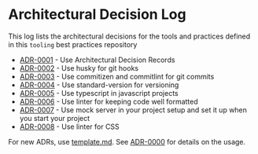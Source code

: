# Architectural Decision Log

This log lists the architectural decisions for the tools and practices defined in this `tooling` best practices repository

<!-- adrlog -- Regenerate the content by using "adr-log -i". You can install it via "npm install -g adr-log" -->

- [ADR-0001](0001-use-architectural-decision-records) - Use Architectural Decision Records
- [ADR-0002](0002-use-husky-for-git-hooks.md) - Use husky for git hooks
- [ADR-0003](0003-use-commitizen-commitlint.md) - Use commitizen and commitlint for git commits
- [ADR-0004](0004-use-standard-version-for-versioning.md) - Use standard-version for versioning
- [ADR-0005](0005-use-typescript-in-javascript-projects.md) - Use typescript in javascript projects
- [ADR-0006](0006-use-linter.md) - Use linter for keeping code well formatted
- [ADR-0007](0007-use-mock-server-and-use-it-early.md) - Use mock server in your project setup and set it up when you start your project
- [ADR-0008](0008-use-linter-for-css.md) - Use linter for CSS

<!-- adrlogstop -->

For new ADRs, use [template.md](0000-template.md).
See [ADR-0000](0001-use-architectural-decision-records) for details on the usage.
